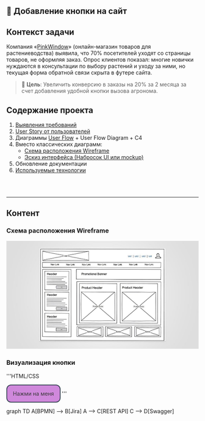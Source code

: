 

## 🔘 Добавление кнопки на сайт

## Контекст задачи

Компания «[PinkWindow](https://gr-move.github.io/Portfolio/Cases/Case-1/site/index.html)» (онлайн-магазин товаров для растениеводства) выявила, что 70% посетителей уходят со страницы товаров, не оформляя заказ. Опрос клиентов показал: многие новички нуждаются в консультации по выбору растений и уходу за ними, но текущая форма обратной связи скрыта в футере сайта.

> 📌 **Цель**: Увеличить конверсию в заказы на 20% за 2 месяца за счет добавления удобной кнопки вызова агронома.


## Содержание проекта

1. [Выявления требований](Portfolio/Cases/Case-1/IdentificationOfRequirements.md)
2. [User Story от пользователей](Portfolio/Cases/Case-1/IdentificationOfRequirements.md##User-Story)
3. Диаграммы [User Flow](FlowChart.md) + User Flow Diagram + C4
4. Вместо классических диаграмм:
   + [Схема расположения Wireframe](Portfolio/Cases/Case-1/README.md###Схема-расположения-Wireframe)
   + [Эскиз интерфейса (Набросок UI или mockup)](Portfolio/Cases/Case-1/README.md###Визуализация-кнопки)
5. Обновление документации
6. [Используемые технологии](https://gr-move.github.io/Portfolio/Cases/Case-1/TechStack.json)

<br><br>

---

## Контент

### Схема расположения Wireframe

![wireframe.png](wireframe.png)

### Визуализация кнопки

'''HTML/CSS
<style>
/* Стили кнопки */
.iksweb{display: inline-block;cursor: pointer; font-size:14px;text-decoration:none;padding:13px 15px; color:#383838;background:#cf88db;border-radius:12px;border:2px solid #354251;}
.iksweb:hover{background:#354251;color:#ffffff;border:2px solid #354251;transition: all 0.6s ease;}
</style>

<a class="iksweb" href="https://iksweb.ru/tools/cnopka/" title="Нажми на меня">Нажми на меня</a>
'''


graph TD
    A[BPMN] --> B[Jira]
    A --> C[REST API]
    C --> D[Swagger]